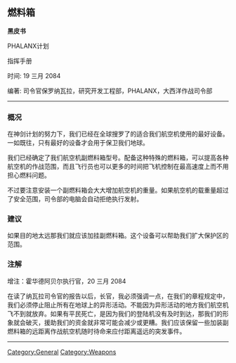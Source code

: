 ## 燃料箱

**黑皮书**

PHALANX计划

指挥手册

时间: 19 三月 2084

编著: 司令官保罗纳瓦拉，研究开发工程部，PHALANX，大西洋作战司令部

------------------------------------------------------------------------

### 概况

在神剑计划的努力下，我们已经在全球搜罗了的适合我们航空机使用的最好设备。一如既往，只有最好的设备才会用于保卫我们地球。

我们已经确定了我们航空机副燃料箱型号。配备这种特殊的燃料箱，可以提高各种航空机的作战范围，而且飞行员也可以更多的时间把飞机控制在最高速度上而不用担心燃料问题。

不过要注意安装一个副燃料箱会大大增加航空机的重量。如果航空机的载重量超过了安全范围，司令部的电脑会自动拒绝执行发射。

### 建议

如果目的地太远那我们就应该加挂副燃料箱。这个设备可以帮助我们扩大保护区的范围。

### 注解

增注：霍华德阿贝尔执行官，20 三月 2084

在读了纳瓦拉司令官的报告以后，长官，我必须强调一点，在我们的章程规定中，我们必须停止阻止所有在地球上的异形活动。不能因为异形活动的地方我们航空机飞不到就放弃。如果有平民死亡，是因为我们的登陆机没有及时到达，那我们的形象就会破灭，援助我们的资金就非常可能会减少或更糟。我们应该保留一些加装副燃料箱的远距离作战航空机随时待命来应付距离遥远的突发事件。

------------------------------------------------------------------------

[Category:General](Category:General "wikilink")
[Category:Weapons](Category:Weapons "wikilink")